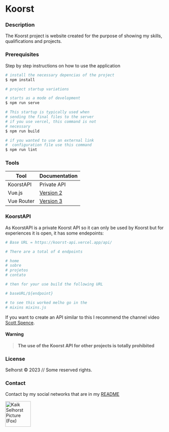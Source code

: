 # Koorst

### Description

The Koorst project is website created for the purpose of showing my skills, qualifications and projects.

### Prerequisites

Step by step instructions on how to use the application

```bash
# install the necessary depencias of the project
$ npm install

# project startup variations

# starts as a mode of development
$ npm run serve

# This startup is typically used when
# sending the final files to the server
# if you use vercel, this command is not
# necessary
$ npm run build

# if you wanted to use an external link
#  configuration file use this command
$ npm run lint

```

### Tools

| Tool       | Documentation                             |
| ---------- | ----------------------------------------- |
| KoorstAPI  | Private API                               |
| Vue.js     | [Version 2](https://v2.vuejs.org/)        |
| Vue Router | [Version 3](https://v3.router.vuejs.org/) |

### KoorstAPI

As KoorstAPI is a private Koorst API so it can only be used by Koorst but for experiences it is open, it has some endepoints:

```bash
# Base URL = https://koorst-api.vercel.app/api/

# There are a total of 4 endpoints

# home
# sobre
# projetos
# contato

# then for your use build the following URL

# baseURL/${endpoint}

# to see this worked melho go in the
# mixins mixins.js

```

If you want to create an API similar to this I recommend the channel video [Scott Spence](https://www.youtube.com/watch?v=xPLrHMGYpq4).

#### Warning

> **The use of the Koorst API for other projects is totally prohibited**

### License

Selhorst © 2023 // Some reserved rights.

### Contact

Contact by my social networks that are in my [README](https://github.com/KaikSelhorst)

<a href='https://github.com/KaikSelhorst' target='_blank'>
  <img src='https://avatars.githubusercontent.com/u/82120356?v=4'  width=80 alt='Kaik Selhorst Picture (Fox)' title='Kaik Selhorst'/>
</a>

